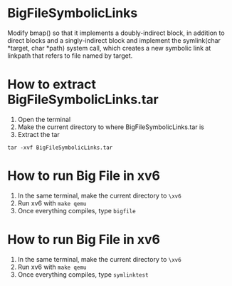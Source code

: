 # BigFileSymbolicLinks
 Modify bmap() so that it implements a doubly-indirect block, in addition to direct blocks and a singly-indirect block and implement the symlink(char *target, char *path) system call, which creates a new symbolic link at linkpath that refers to file named by target.

# How to extract BigFileSymbolicLinks.tar
 1. Open the terminal
 2. Make the current directory to where BigFileSymbolicLinks.tar is
 3. Extract the tar
 ```
 tar -xvf BigFileSymbolicLinks.tar
 ```

# How to run Big File in xv6
 1. In the same terminal, make the current directory to ```\xv6```
 2. Run xv6 with ```make qemu```
 3. Once everything compiles, type ```bigfile```


# How to run Big File in xv6
 1. In the same terminal, make the current directory to ```\xv6```
 2. Run xv6 with ```make qemu```
 3. Once everything compiles, type ```symlinktest```